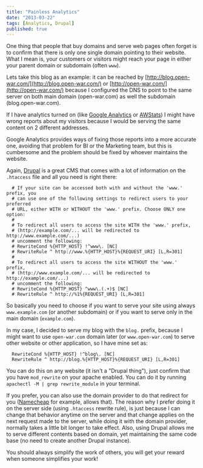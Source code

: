 ```yaml
---
title: "Painless Analytics"
date: "2013-03-22"
tags: [Analytics, Drupal]
published: true
---
```


One thing that people that buy domains and serve web pages often forget is to confirm that there is only one single domain pointing to their website. What I mean is, your customers or visitors might reach your page in either your parent domain or subdomain (often `www`).

Lets take this blog as an example: it can be reached by [http://blog.open-war.com/](http://blog.open-war.com/) or [http://open-war.com/](http://open-war.com/) because I configured the DNS to point to the same server on both main domain (open-war.com) as well the subdomain (blog.open-war.com).

If I have analytics turned on (like [Google Analytics](http://www.google.com/analytics/) or [AWStats](http://awstats.sourceforge.net)) I might have wrong reports about my visitors because I would be serving the same content on 2 different addresses.

Google Analytics provides ways of fixing those reports into a more accurate one, avoiding that problem for BI or the Marketing team, but this is cumbersome and the problem should be fixed by whoever maintains the website.

Again, [Drupal](https://drupal.org) is a great CMS that comes with a lot of information on the `.htaccess` file and all you need is right there:

```
  # If your site can be accessed both with and without the 'www.' prefix, you
  # can use one of the following settings to redirect users to your preferred
  # URL, either WITH or WITHOUT the 'www.' prefix. Choose ONLY one option:
  #
  # To redirect all users to access the site WITH the 'www.' prefix,
  # (http://example.com/... will be redirected to http://www.example.com/...)
  # uncomment the following:
  # RewriteCond %{HTTP_HOST} !^www\. [NC]
  # RewriteRule ^ http://www.%{HTTP_HOST}%{REQUEST_URI} [L,R=301]
  #
  # To redirect all users to access the site WITHOUT the 'www.' prefix,
  # (http://www.example.com/... will be redirected to http://example.com/...)
  # uncomment the following:
  # RewriteCond %{HTTP_HOST} ^www\.(.+)$ [NC]
  # RewriteRule ^ http://%1%{REQUEST_URI} [L,R=301]
```

So basically you need to choose if you want to serve your site using always `www.example.com` (or another subdomain) or if you want to serve only in the main domain (`example.com`).

In my case, I decided to serve my blog with the `blog.` prefix, because I might want to use `open-war.com` domain later (or `www.open-war.com`) to serve other website or other application, so I have mine set as:

```
  RewriteCond %{HTTP_HOST} !^blog\. [NC]
  RewriteRule ^ http://blog.%{HTTP_HOST}%{REQUEST_URI} [L,R=301]
```

You can do this on any website (it isn't a "Drupal thing"), just confirm that you have `mod_rewrite` on your apache enabled. You can do it by running `apachectl -M | grep rewrite_module` in your terminal.

If you prefer, you can also use the domain provider to do that redirect for you ([Namecheap](http://www.namecheap.com) for example, allows that). The reason why I prefer doing it on the server side (using `.htaccess` rewrite rule), is just because I can change that behavior anytime on the server and that change applies on the next request made to the server, while doing it with the domain provider, normally takes a little bit longer to take effect. Also, using Drupal allows me to serve different contents based on domain, yet maintaining the same code base (no need to create another Drupal instance).

You should always simplify the work of others, you will get your reward when someone simplifies your work!

